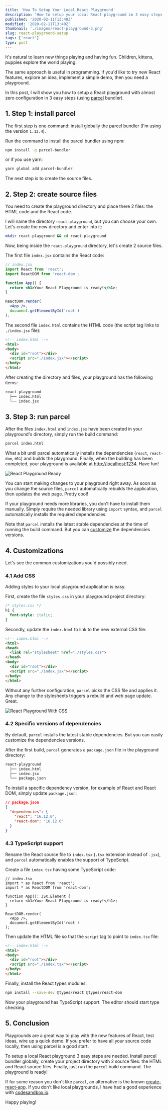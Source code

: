 ```yaml
---
title: 'How To Setup Your Local React Playground'
description: 'How to setup your local React playground in 3 easy steps: install parcel, create 2 source files, run parcel. Then... play with React!'
published: '2020-02-11T13:40Z'
modified: '2020-02-11T13:40Z'
thumbnail: './images/react-playground-3.png'
slug: react-playground-setup
tags: ['react']
type: post
---
```


It's natural to learn new things playing and having fun. Children, kittens, puppies explore the world playing.  

The same approach is useful in programming. If you'd like to try new React features, explore an idea, implement a simple demo, then you need a playground.  

In this post, I will show you how to setup a React playground with almost zero configuration in 3 easy steps (using [parcel](https://parceljs.org/) bundler).  

<Affiliate />

## 1. Step 1: install parcel

The first step is one command: install globally the parcel bundler (I'm using the version `1.12.4`).  

Run the command to install the parcel bundler using npm:

```bash
npm install -g parcel-bundler
```

or if you use yarn:

```bash
yarn global add parcel-bundler
```

The next step is to create the source files.  

## 2. Step 2: create source files

You need to create the playground directory and place there 2 files: the HTML code and the React code.  

I will name the directory `react-playground`, but you can choose your own. Let's create the new directory and enter into it:

```bash
mkdir react-playground && cd react-playground
```

Now, being inside the `react-playground` directory, let's create 2 source files.  

The first file `index.jsx` contains the React code:

```jsx
// index.jsx
import React from 'react';
import ReactDOM from 'react-dom';

function App() {
  return <h1>Your React Playground is ready!</h1>;
}

ReactDOM.render(
  <App />,
  document.getElementById('root')
);
```

The second file `index.html` contains the HTML code (the script tag links to `./index.jsx` file):

```html
<!-- index.html -->
<html>
<body>
  <div id="root"></div>
  <script src="./index.jsx"></script>
</body>
</html>
```

After creating the directory and files, your playground has the following items:

```html
react-playground
  ├── index.html
  └── index.jsx
```

## 3. Step 3: run parcel

After the files `index.html` and `index.jsx` have been created in your playground's directory, simply run the build command:

```bash
parcel index.html
```

What a bit until parcel automatically installs the dependencies (`react`, `react-dom`, etc) and builds the playground. Finally, when the building has been completed, your playground is available at [http://localhost:1234](http://localhost:1234). Have fun!

![React Playground Ready](./images/playground.png)

You can start making changes to your playground right away. As soon as you change the source files, `parcel` automatically rebuilds the application, then updates the web page. Pretty cool!

If your playground needs more libraries, you don't have to install them manually. Simply require the needed library using `import` syntax, and `parcel` automatically installs the required dependencies.  

Note that `parcel` installs the latest stable dependencies at the time of running the build command. But you can [customize](#42-specific-versions-of-dependencies) the dependencies versions.  

## 4. Customizations

Let's see the common customizations you'd possibly need.

### 4.1 Add CSS

Adding styles to your local playground application is easy.  

First, create the file `styles.css` in your playground project directory:

```css
/* styles.css */
h1 {
  font-style: italic;
}
```

Secondly, update the `index.html` to link to the new external CSS file:

```html mark=3:5
<!-- index.html -->
<html>
<head>
  <link rel="stylesheet" href="./styles.css">
</head>
<body>
  <div id="root"></div>
  <script src="./index.jsx"></script>
</body>
</html>
```

Without any further configuration, `parcel` picks the CSS file and applies it. Any change to the stylesheets triggers a rebuild and web page update. Great.

![React Playground With CSS](./images/playground-css.png)

### 4.2 Specific versions of dependencies

By default, `parcel` installs the latest stable dependencies. But you can easily customize the dependencies versions.  

After the first build, `parcel` generates a `package.json` file in the playground directory: 

```html mark=4
react-playground
  ├── index.html
  ├── index.jsx
  └── package.json
```

To install a specific dependency version, for example of React and React DOM, simply update `package.json`:

```json mark=4:5
// package.json
{
  "dependencies": {
    "react": "16.12.0",
    "react-dom": "16.12.0"
  }
}
```

### 4.3 TypeScript support

Rename the React source file to `index.tsx` (`.tsx` extension instead of `.jsx`), and `parcel` automatically enables the support of TypeScript.  

Create a file `index.tsx` having some TypeScript code:

```tsx
// index.tsx
import * as React from 'react';
import * as ReactDOM from 'react-dom';

function App(): JSX.Element {
  return <h1>Your React Playground is ready!</h1>;
}

ReactDOM.render(
  <App />,
  document.getElementById('root')
);
```

Then update the HTML file so that the `script` tag to point to `index.tsx` file:

```html mark=5
<!-- index.html -->
<html>
<body>
  <div id="root"></div>
  <script src="./index.tsx"></script>
</body>
</html>
```

Finally, install the React types modules:

```bash
npm install --save-dev @types/react @types/react-dom
```

Now your playground has TypeScript support. The editor should start type checking.  

## 5. Conclusion

Playgrounds are a great way to play with the new features of React, test ideas, wire up a quick demo. If you prefer to have all your source code locally, then using parcel is a good start.  

To setup a local React playground 3 easy steps are needed. Install parcel bundler globally, create your project directory with 2 source files: the HTML and React source files. Finally, just run the `parcel` build command. The playground is ready!

If for some reason you don't like `parcel`, an alternative is the known [create-react-app](https://github.com/facebook/create-react-app). If you don't like local playgrounds, I have had a good experience with [codesandbox.io](https://codesandbox.io/).  

Happy playing!
